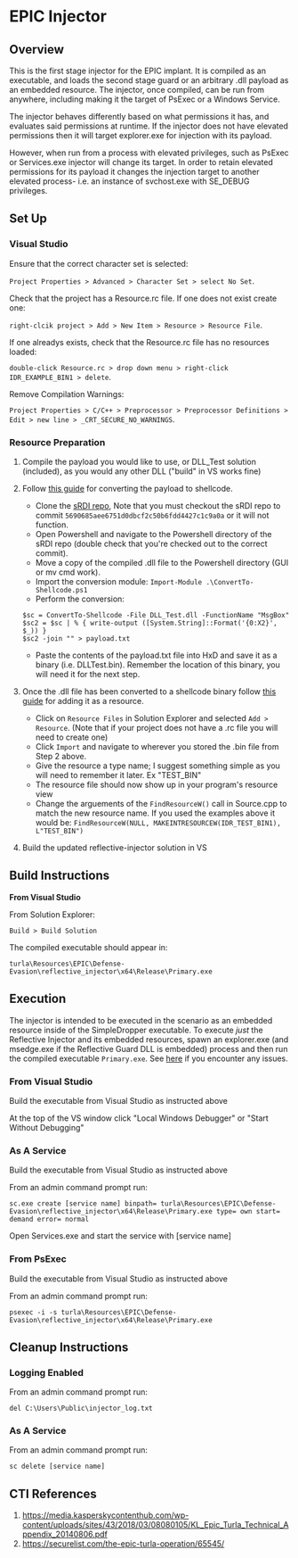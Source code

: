 # EPIC Injector

## Overview
This is the first stage injector for the EPIC implant. It is compiled as an executable, and loads the second stage guard or an arbitrary .dll payload 
as an embedded resource. The injector, once compiled, can be run from anywhere, including making it the target of PsExec or a Windows Service.

The injector behaves differently based on what permissions it has, and evaluates said permissions at runtime. 
If the injector does not have elevated permissions then it will target explorer.exe for injection with its payload.

However, when run from a process with elevated privileges, such as PsExec or Services.exe injector will change its target.
In order to retain elevated permissions for its payload it changes the injection target to another elevated process- 
i.e. an instance of svchost.exe with SE_DEBUG privileges.

## Set Up

### Visual Studio
Ensure that the correct character set is selected: 

`Project Properties > Advanced > Character Set > select No Set`.

Check that the project has a Resource.rc file. If one does not exist create one: 

`right-clcik project > Add > New Item > Resource > Resource File`.

If one alreadys exists, check that the Resource.rc file has no resources loaded: 

`double-click Resource.rc > drop down menu > right-click IDR_EXAMPLE_BIN1 > delete`.

Remove Compilation Warnings: 

`Project Properties > C/C++ > Preprocessor > Preprocessor Definitions > Edit > new line > _CRT_SECURE_NO_WARNINGS`.

### Resource Preparation
1. Compile the payload you would like to use, or DLL_Test solution (included), as you would any other DLL ("build" in VS works fine)

2. Follow [this guide](https://www.ired.team/offensive-security/code-injection-process-injection/reflective-shellcode-dll-injection) 
for converting the payload to shellcode.
    * Clone the [sRDI repo](https://github.com/monoxgas/sRDI), 
    Note that you must checkout the sRDI repo to commit `5690685aee6751d0dbcf2c50b6fdd4427c1c9a0a` or it will not function.
    * Open Powershell and navigate to the Powershell directory of the sRDI repo (double check that you're checked out to the correct commit).
    * Move a copy of the compiled .dll file to the Powershell directory (GUI or mv cmd work).
    * Import the conversion module: `Import-Module .\ConvertTo-Shellcode.ps1`
    * Perform the conversion: 
    ```
    $sc = ConvertTo-Shellcode -File DLL_Test.dll -FunctionName "MsgBox" 
    $sc2 = $sc | % { write-output ([System.String]::Format('{0:X2}', $_)) }
    $sc2 -join "" > payload.txt
    ```
    * Paste the contents of the payload.txt file into HxD and save it as a binary (i.e. DLLTest.bin).
    Remember the location of this binary, you will need it for the next step.

3. Once the .dll file has been converted to a shellcode binary follow 
[this guide](https://www.ired.team/offensive-security/code-injection-process-injection/loading-and-executing-shellcode-from-portable-executable-resources) 
for adding it as a resource.
	* Click on `Resource Files` in Solution Explorer and selected `Add > Resource`. (Note that if your project does not have a .rc file you will need to create one)
	* Click `Import` and navigate to wherever you stored the .bin file from Step 2 above.
	* Give the resource a type name; I suggest something simple as you will need to remember it later. Ex "TEST_BIN"
	* The resource file should now show up in your program's resource view
	* Change the arguements of the `FindResourceW()` call in Source.cpp to match the new resource name. If you used the examples above it would be:
      `FindResourceW(NULL, MAKEINTRESOURCEW(IDR_TEST_BIN1), L"TEST_BIN")`

4. Build the updated reflective-injector solution in VS

## Build Instructions

**From Visual Studio**

From Solution Explorer:

`Build > Build Solution`

The compiled executable should appear in:

`turla\Resources\EPIC\Defense-Evasion\reflective_injector\x64\Release\Primary.exe`


## Execution
The injector is intended to be executed in the scenario as an embedded resource inside of the SimpleDropper executable. To execute *just* the Reflective Injector and its embedded resources, spawn an explorer.exe (and msedge.exe if the Reflective Guard DLL is embedded) process and then run the compiled executable `Primary.exe`. See [here](../../#troubleshooting) if you encounter any issues.

### From Visual Studio

Build the executable from Visual Studio as instructed above

At the top of the VS window click "Local Windows Debugger" or "Start Without Debugging"

### As A Service

Build the executable from Visual Studio as instructed above

From an admin command prompt run:

`sc.exe create [service name] binpath= turla\Resources\EPIC\Defense-Evasion\reflective_injector\x64\Release\Primary.exe type= own start= demand error= normal`

Open Services.exe and start the service with [service name]

### From PsExec

Build the executable from Visual Studio as instructed above

From an admin command prompt run:

`psexec -i -s turla\Resources\EPIC\Defense-Evasion\reflective_injector\x64\Release\Primary.exe`

## Cleanup Instructions

### Logging Enabled

From an admin command prompt run:

`del C:\Users\Public\injector_log.txt`

### As A Service

From an admin command prompt run:

`sc delete [service name]`

## CTI References
1. https://media.kasperskycontenthub.com/wp-content/uploads/sites/43/2018/03/08080105/KL_Epic_Turla_Technical_Appendix_20140806.pdf
2. https://securelist.com/the-epic-turla-operation/65545/
